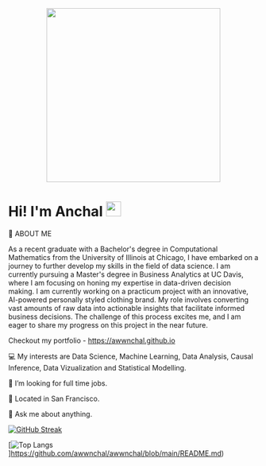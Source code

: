 

<div align="center">
  <img src="https://raw.githubusercontent.com/arsentieva/arsentieva/main/code.gif" width="350" height="350"/>
</div>


<!--
**awwnchal/awwnchal** is a ✨ _special_ ✨ repository because its `README.md` (this file) appears on your GitHub profile.

Here are some ideas to get you started:

- 🔭 I’m currently working on ...
- 🌱 I’m currently learning ...
- 👯 I’m looking to collaborate on ...
- 🤔 I’m looking for help with ...
- 💬 Ask me about ...
- 📫 How to reach me: ...
- 😄 Pronouns: ...
- ⚡ Fun fact: ...
-->
<h1>
  Hi! I'm Anchal
  <img src="https://media.giphy.com/media/hvRJCLFzcasrR4ia7z/giphy.gif" width="30px"/>
</h1>

🌱 ABOUT ME 

As a recent graduate with a Bachelor's degree in Computational Mathematics from the University of Illinois at Chicago, I have embarked on a journey to further develop my skills in the field of data science. I am currently pursuing a Master's degree in Business Analytics at UC Davis, where I am focusing on honing my expertise in data-driven decision making. I am currently working on a practicum project with an innovative, AI-powered personally styled clothing brand. My role involves converting vast amounts of raw data into actionable insights that facilitate informed business decisions. The challenge of this process excites me, and I am eager to share my progress on this project in the near future. 

Checkout my portfolio - https://awwnchal.github.io

💻 My interests are Data Science, Machine Learning, Data Analysis, Causal Inference, Data Vizualization and Statistical Modelling.

🤔 I’m looking for full time jobs.

🌉 Located in San Francisco.

💬 Ask me about anything.


[![GitHub Streak](http://github-readme-streak-stats.herokuapp.com?user=awwnchal&theme=dark&background=000000)](https://git.io/streak-stats)

[![Top Langs](https://github-readme-stats.vercel.app/api/top-langs/?username=your-awwnchal&layout=compact&theme=vision-friendly-dark)]https://github.com/awwnchal/awwnchal/blob/main/README.md)

